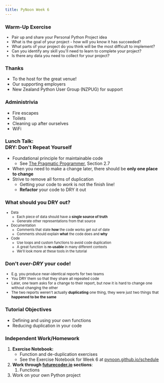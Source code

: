 ```yaml
---
title: PyNoon Week 6
---
```


### Warm-Up Exercise

<div style="font-size: 0.9em;">

* Pair up and share your Personal Python Project idea
* What is the goal of your project - how will you know it has succeeded?
* What parts of your project do you think will be the most difficult to implement?
* Can you identify any skill you'll need to learn to complete your project?
* Is there any data you need to collect for your project?

</div>

### Thanks

* To the host for the great venue!
* Our supporting employers
* New Zealand Python User Group (NZPUG) for support

### Administrivia

* Fire escapes
* Toilets
* Cleaning up after ourselves
* WiFi


### Lunch Talk:<br>DRY: Don't Repeat Yourself

* Foundational principle for maintainable code
  * See [The Pragmatic Programmer](https://pragprog.com/titles/tpp20/the-pragmatic-programmer-20th-anniversary-edition/), Section 2.7
* When you need to make a change later, there should be **only one
  place to change**
* Strive to remove all forms of duplication
  * Getting your code to *work* is not the finish line!
  * **Refactor** your code to DRY it out

### What should you DRY out?

<div style="font-size: 0.8em;">

* Data
  * Each piece of data should have a **single source of truth**
  * Generate other representations from that source
* Documentation
  * Comments that state **how** the code works get out of date
  * Comments should explain **what** the code does and **why**
* Code
  * Use loops and custom functions to avoid code duplication
  * A great function is **re-usable** in many different contexts
  * We'll look more at these tools in the tutorial

</div>

### Don't *over-DRY* your code!

<div style="font-size: 0.85em;">

* E.g. you produce near-identical reports for two teams
* You DRY them so that they share all repeated code
* Later, one team asks for a change to their report, but now it is
  hard to change one without changing the other
* The two reports weren't actually **duplicating** one thing, they were
  just two things that **happened to be the same**

</div>

### Tutorial Objectives

* Defining and using your own functions
* Reducing duplication in your code


### Independent Work/Homework

1. **Exercise Notebook:**
   * Function and de-duplication exercises
   * See the Exercise Notebook for Week 6 at
     [pynoon.github.io/schedule](https://pynoon.github.io/schedule)
2. **Work through [futurecoder.io](https://futurecoder.io) sections**:
   1. Functions
3. Work on your own Python project
